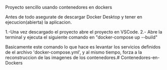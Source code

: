 Proyecto sencillo usando contenedores en dockers 

Antes de todo asegurate de descargar Docker Desktop y tener en ejecucion(abierta) la aplicacion.

1.-Una vez descargado el proyecto abre el proyecto en VSCode.
2.- Abre la terminal y ejecuta el siguiente comando en "docker-compose up --build"

Basicamente este comando lo que hace es levantar los servicios definidos de el archivo 'docker-compose.yml', y al mismo tiempo, forza a la reconstruccion de las imagenes de los contenedores.#   C o n t e n e d o r e s - e n - D o c k e r s  
 
